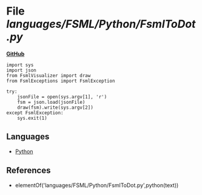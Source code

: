 # File _languages/FSML/Python/FsmlToDot.py_
**[GitHub](https://github.com/softlang/yas/blob/master/languages/FSML/Python/FsmlToDot.py)**
```
import sys
import json
from FsmlVisualizer import draw
from FsmlExceptions import FsmlException

try:
    jsonFile = open(sys.argv[1], 'r')
    fsm = json.load(jsonFile)
    draw(fsm).write(sys.argv[2])
except FsmlException:
    sys.exit(1)
```

## Languages
* [Python](../languages/Python.md)

## References
* elementOf('languages/FSML/Python/FsmlToDot.py',python(text))
